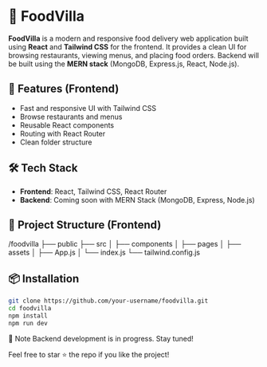 # 🍔 FoodVilla

**FoodVilla** is a modern and responsive food delivery web application built using **React** and **Tailwind CSS** for the frontend. It provides a clean UI for browsing restaurants, viewing menus, and placing food orders. Backend will be built using the **MERN stack** (MongoDB, Express.js, React, Node.js).

## 🚀 Features (Frontend)

- Fast and responsive UI with Tailwind CSS
- Browse restaurants and menus
- Reusable React components
- Routing with React Router
- Clean folder structure

## 🛠️ Tech Stack

- **Frontend**: React, Tailwind CSS, React Router
- **Backend**: Coming soon with MERN Stack (MongoDB, Express, Node.js)

## 📁 Project Structure (Frontend)

/foodvilla
├── public
├── src
│ ├── components
│ ├── pages
│ ├── assets
│ ├── App.js
│ └── index.js
└── tailwind.config.js

## 📦 Installation

```bash
git clone https://github.com/your-username/foodvilla.git
cd foodvilla
npm install
npm run dev
```

📌 Note
Backend development is in progress. Stay tuned!

Feel free to star ⭐ the repo if you like the project!
